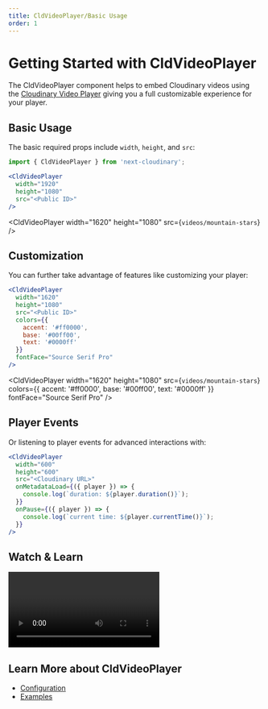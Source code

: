 ```yaml
---
title: CldVideoPlayer/Basic Usage
order: 1
---
```


<script>
    import Callout from '$lib/components/Callout.svelte'
    import Video from '$lib/components/Video.svelte'
    import { CldVideoPlayer } from 'svelte-cloudinary'

</script>
# Getting Started with CldVideoPlayer

The CldVideoPlayer component helps to embed Cloudinary videos using the [Cloudinary Video Player](https://cloudinary.com/documentation/cloudinary_video_player) giving you a full customizable experience for your player.

## Basic Usage

The basic required props include `width`, `height`, and `src`:

```jsx
import { CldVideoPlayer } from 'next-cloudinary';

<CldVideoPlayer
  width="1920"
  height="1080"
  src="<Public ID>"
/>
```

<CldVideoPlayer
  width="1620"
  height="1080"
  src={`videos/mountain-stars`}
/>

## Customization

You can further take advantage of features like customizing your player:

```jsx
<CldVideoPlayer
  width="1620"
  height="1080"
  src="<Public ID>"
  colors={{
    accent: '#ff0000',
    base: '#00ff00',
    text: '#0000ff'
  }}
  fontFace="Source Serif Pro"
/>
```

<CldVideoPlayer
  width="1620"
  height="1080"
  src={`videos/mountain-stars`}
  colors={{
    accent: '#ff0000',
    base: '#00ff00',
    text: '#0000ff'
  }}
  fontFace="Source Serif Pro"
/>

## Player Events

Or listening to player events for advanced interactions with:

```jsx
<CldVideoPlayer
  width="600"
  height="600"
  src="<Cloudinary URL>"
  onMetadataLoad={({ player }) => {
    console.log(`duration: ${player.duration()}`);
  }}
  onPause={({ player }) => {
    console.log(`current time: ${player.currentTime()}`);
  }}
/>
```


## Watch & Learn

<Video
  title="Embedding a Video Player in Next.js with Next Cloudinary"
  url="https://www.youtube.com/watch?v=Et7TTfwvBFo"
/>

## Learn More about CldVideoPlayer
* [Configuration](/cldvideoplayer/configuration)
* [Examples](/cldvideoplayer/examples)
